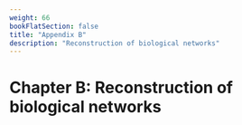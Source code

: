 ```yaml
---
weight: 66
bookFlatSection: false
title: "Appendix B"
description: "Reconstruction of biological networks"
---
```


# Chapter B: Reconstruction of biological networks


